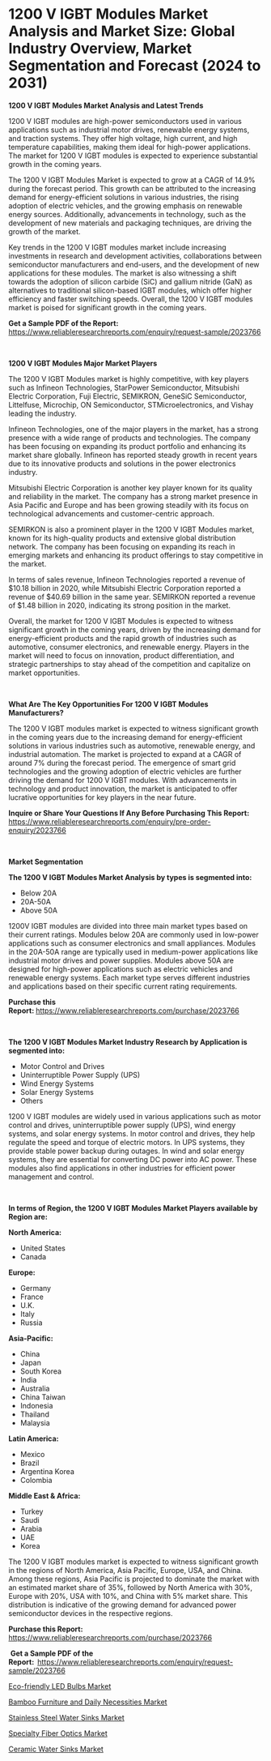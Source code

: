<p><h1>1200 V IGBT Modules Market Analysis and Market Size: Global Industry Overview, Market Segmentation and Forecast (2024 to 2031)</h1></p><p><strong>1200 V IGBT Modules Market Analysis and Latest Trends</strong></p>
<p><p>1200 V IGBT modules are high-power semiconductors used in various applications such as industrial motor drives, renewable energy systems, and traction systems. They offer high voltage, high current, and high temperature capabilities, making them ideal for high-power applications. The market for 1200 V IGBT modules is expected to experience substantial growth in the coming years.</p><p>The 1200 V IGBT Modules Market is expected to grow at a CAGR of 14.9% during the forecast period. This growth can be attributed to the increasing demand for energy-efficient solutions in various industries, the rising adoption of electric vehicles, and the growing emphasis on renewable energy sources. Additionally, advancements in technology, such as the development of new materials and packaging techniques, are driving the growth of the market.</p><p>Key trends in the 1200 V IGBT modules market include increasing investments in research and development activities, collaborations between semiconductor manufacturers and end-users, and the development of new applications for these modules. The market is also witnessing a shift towards the adoption of silicon carbide (SiC) and gallium nitride (GaN) as alternatives to traditional silicon-based IGBT modules, which offer higher efficiency and faster switching speeds. Overall, the 1200 V IGBT modules market is poised for significant growth in the coming years.</p></p>
<p><strong>Get a Sample PDF of the Report:&nbsp;</strong> <a href="https://www.reliableresearchreports.com/enquiry/request-sample/2023766">https://www.reliableresearchreports.com/enquiry/request-sample/2023766</a></p>
<p>&nbsp;</p>
<p><strong>1200 V IGBT Modules Major Market Players</strong></p>
<p><p>The 1200 V IGBT Modules market is highly competitive, with key players such as Infineon Technologies, StarPower Semiconductor, Mitsubishi Electric Corporation, Fuji Electric, SEMIKRON, GeneSiC Semiconductor, Littelfuse, Microchip, ON Semiconductor, STMicroelectronics, and Vishay leading the industry. </p><p>Infineon Technologies, one of the major players in the market, has a strong presence with a wide range of products and technologies. The company has been focusing on expanding its product portfolio and enhancing its market share globally. Infineon has reported steady growth in recent years due to its innovative products and solutions in the power electronics industry.</p><p>Mitsubishi Electric Corporation is another key player known for its quality and reliability in the market. The company has a strong market presence in Asia Pacific and Europe and has been growing steadily with its focus on technological advancements and customer-centric approach.</p><p>SEMIRKON is also a prominent player in the 1200 V IGBT Modules market, known for its high-quality products and extensive global distribution network. The company has been focusing on expanding its reach in emerging markets and enhancing its product offerings to stay competitive in the market.</p><p>In terms of sales revenue, Infineon Technologies reported a revenue of $10.18 billion in 2020, while Mitsubishi Electric Corporation reported a revenue of $40.69 billion in the same year. SEMIRKON reported a revenue of $1.48 billion in 2020, indicating its strong position in the market.</p><p>Overall, the market for 1200 V IGBT Modules is expected to witness significant growth in the coming years, driven by the increasing demand for energy-efficient products and the rapid growth of industries such as automotive, consumer electronics, and renewable energy. Players in the market will need to focus on innovation, product differentiation, and strategic partnerships to stay ahead of the competition and capitalize on market opportunities.</p></p>
<p>&nbsp;</p>
<p><strong>What Are The Key Opportunities For 1200 V IGBT Modules Manufacturers?</strong></p>
<p><p>The 1200 V IGBT modules market is expected to witness significant growth in the coming years due to the increasing demand for energy-efficient solutions in various industries such as automotive, renewable energy, and industrial automation. The market is projected to expand at a CAGR of around 7% during the forecast period. The emergence of smart grid technologies and the growing adoption of electric vehicles are further driving the demand for 1200 V IGBT modules. With advancements in technology and product innovation, the market is anticipated to offer lucrative opportunities for key players in the near future.</p></p>
<p><strong>Inquire or Share Your Questions If Any Before Purchasing This Report:</strong> <a href="https://www.reliableresearchreports.com/enquiry/pre-order-enquiry/2023766">https://www.reliableresearchreports.com/enquiry/pre-order-enquiry/2023766</a></p>
<p>&nbsp;</p>
<p><strong>Market Segmentation</strong></p>
<p><strong>The 1200 V IGBT Modules Market Analysis by types is segmented into:</strong></p>
<p><ul><li>Below 20A</li><li>20A-50A</li><li>Above 50A</li></ul></p>
<p><p>1200V IGBT modules are divided into three main market types based on their current ratings. Modules below 20A are commonly used in low-power applications such as consumer electronics and small appliances. Modules in the 20A-50A range are typically used in medium-power applications like industrial motor drives and power supplies. Modules above 50A are designed for high-power applications such as electric vehicles and renewable energy systems. Each market type serves different industries and applications based on their specific current rating requirements.</p></p>
<p><strong>Purchase this Report:&nbsp;</strong><a href="https://www.reliableresearchreports.com/purchase/2023766">https://www.reliableresearchreports.com/purchase/2023766</a></p>
<p>&nbsp;</p>
<p><strong>The 1200 V IGBT Modules Market Industry Research by Application is segmented into:</strong></p>
<p><ul><li>Motor Control and Drives</li><li>Uninterruptible Power Supply (UPS)</li><li>Wind Energy Systems</li><li>Solar Energy Systems</li><li>Others</li></ul></p>
<p><p>1200 V IGBT modules are widely used in various applications such as motor control and drives, uninterruptible power supply (UPS), wind energy systems, and solar energy systems. In motor control and drives, they help regulate the speed and torque of electric motors. In UPS systems, they provide stable power backup during outages. In wind and solar energy systems, they are essential for converting DC power into AC power. These modules also find applications in other industries for efficient power management and control.</p></p>
<p>&nbsp;</p>
<p><strong>In terms of Region, the 1200 V IGBT Modules Market Players available by Region are:</strong></p>
<p>
    <p> <strong> North America: </strong>
        <ul>
            <li>United States</li>
            <li>Canada</li>
        </ul>
        </p> 
    <p> <strong> Europe: </strong>
        <ul>
            <li>Germany</li>
            <li>France</li>
            <li>U.K.</li>
            <li>Italy</li>
            <li>Russia</li>
        </ul>
        </p> 
    <p> <strong> Asia-Pacific: </strong>
        <ul>
            <li>China</li>
            <li>Japan</li>
            <li>South Korea</li>
            <li>India</li>
            <li>Australia</li>
            <li>China Taiwan</li>
            <li>Indonesia</li>
            <li>Thailand</li>
            <li>Malaysia</li>
        </ul>
        </p> 
    <p> <strong> Latin America: </strong>
        <ul>
            <li>Mexico</li>
            <li>Brazil</li>
            <li>Argentina Korea</li>
            <li>Colombia</li>
        </ul>
        </p> 
    <p> <strong> Middle East & Africa: </strong>
        <ul>
            <li>Turkey</li>
            <li>Saudi</li>
            <li>Arabia</li>
            <li>UAE</li>
            <li>Korea</li>
        </ul>
    </p>
    </p>
<p><p>The 1200 V IGBT modules market is expected to witness significant growth in the regions of North America, Asia Pacific, Europe, USA, and China. Among these regions, Asia Pacific is projected to dominate the market with an estimated market share of 35%, followed by North America with 30%, Europe with 20%, USA with 10%, and China with 5% market share. This distribution is indicative of the growing demand for advanced power semiconductor devices in the respective regions.</p></p>
<p><strong>Purchase this Report: </strong><a href="https://www.reliableresearchreports.com/purchase/2023766">https://www.reliableresearchreports.com/purchase/2023766</a></p>
<p>&nbsp;<strong>Get a Sample PDF of the Report:&nbsp;&nbsp;</strong><a href="https://www.reliableresearchreports.com/enquiry/request-sample/2023766">https://www.reliableresearchreports.com/enquiry/request-sample/2023766</a></p>
<p><strong></strong></p>
<p><p><a href="https://skillful-vermicelli-b89.notion.site/Eco-friendly-LED-Bulbs-Market-with-the-goal-of-estimating-the-market-size-and-future-growth-potentia-8c9b44ba80b74bfa88e330eeb9820c99">Eco-friendly LED Bulbs Market</a></p><p><a href="https://simplistic-meeting-7ee.notion.site/Bamboo-Furniture-and-Daily-Necessities-Market-Research-Report-The-Key-To-Successful-Business-Strate-7caecc1a4248418480e727ff3ce7fbc4">Bamboo Furniture and Daily Necessities Market</a></p><p><a href="https://view.publitas.com/reportprime-1/stainless-steel-water-sinks-market-challenges-opportunities-and-growth-drivers-and-major-market-players-forecasted-for-period-from-2024-2031/">Stainless Steel Water Sinks Market</a></p><p><a href="https://eight-handstand-8fb.notion.site/Specialty-Fiber-Optics-Market-Provides-Detailed-Segmentation-of-this-Market-based-on-Type-Applicati-3e9ddb52886f4d4fb7efcc0c8b55c581">Specialty Fiber Optics Market</a></p><p><a href="https://view.publitas.com/reportprime-1/ceramic-water-sinks-market-size-growing-and-forecasted-for-period-from-2024-2031-and-provides-complete-market-analysis-of-this-market/">Ceramic Water Sinks Market</a></p></p>